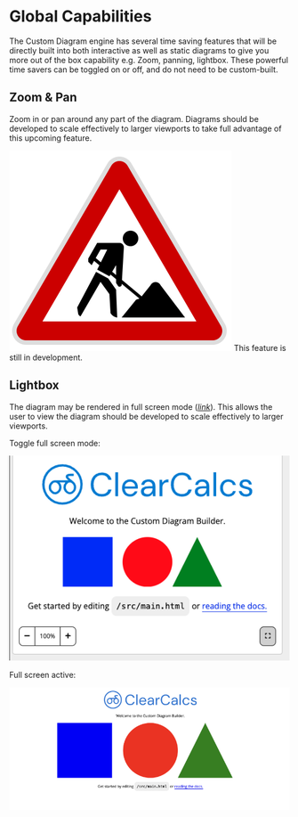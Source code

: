 # Global Capabilities

The Custom Diagram engine has several time saving features that will be directly built into both interactive as well as static diagrams to give you more out of the box capability e.g. Zoom, panning, lightbox. These powerful time savers can be toggled on or off, and do not need to be custom-built.

## Zoom & Pan

Zoom in or pan around any part of the diagram. Diagrams should be developed to scale effectively to larger viewports to take full advantage of this upcoming feature.

![Under construction](_media/under_construction_icon.svg ":size=50")
This feature is still in development.

## Lightbox

The diagram may be rendered in full screen mode ([_link_](https://developer.mozilla.org/en-US/docs/Web/API/Fullscreen_API)). This allows the user to view the diagram should be developed to scale effectively to larger viewports.

Toggle full screen mode:

<div style="text-align: center;">

![Screenshot of lightbox option on diagram](_media/global-capabilities/global-capabilities-lightbox-button.png ":size=400")

</div>

Full screen active:

<div style="text-align: center;">

![Screenshot of lightbox activated](_media/global-capabilities/global-capabilities-lightbox-active.png ":size=600")

</div>

